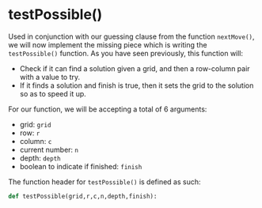 <!--title={guessing clause: testPossible()}-->

<!--badges={Algorithmns:60}-->

<!--concepts{Functions}-->

# testPossible()

Used in conjunction with our guessing clause from the function `nextMove()`, we will now implement the missing piece which is writing the `testPossible()` function. As you have seen previously, this function will:

- Check if it can find a solution given a grid, and then a row-column pair with a value to try.
- If it finds a solution and finish is true, then it sets the grid to the solution so as to speed it up.

For our function, we will be accepting a total of 6 arguments:

- grid: `grid`
- row: `r`
- column: `c`
- current number: `n`
- depth: `depth`
- boolean to indicate if finished: `finish`

The function header for `testPossible()` is defined as such:

```python
def testPossible(grid,r,c,n,depth,finish):
```

